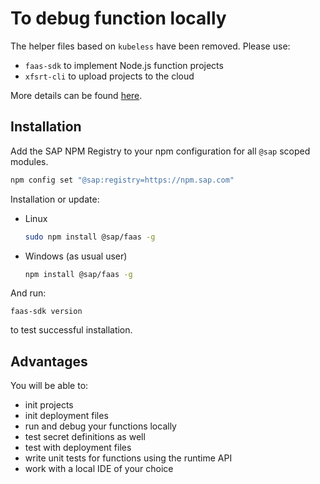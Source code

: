 # To debug function locally
The helper files based on `kubeless` have been removed. Please use:
* `faas-sdk` to implement Node.js function projects
* `xfsrt-cli` to upload projects to the cloud

More details can be found [here](https://github.wdf.sap.corp/faas/faas-runtime-nodejs/blob/master/README.md).

## Installation
Add the SAP NPM Registry to your npm configuration for all `@sap` scoped modules.
```bash
npm config set "@sap:registry=https://npm.sap.com"
```

Installation or update:
* Linux
  ```bash
  sudo npm install @sap/faas -g
  ```
* Windows (as usual user)
  ```bash
  npm install @sap/faas -g
  ```

And run:
```
faas-sdk version
```
to test successful installation.

## Advantages
You will be able to:
* init projects
* init deployment files
* run and debug your functions locally
* test secret definitions as well
* test with deployment files
* write unit tests for functions using the runtime API
* work with a local IDE of your choice
